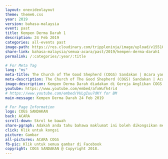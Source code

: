 ```yaml
---
layout: onevideolayout
theme: theme6.css
year: 2019
version: bahasa-malaysia
event: past
title: Kempen Derma Darah 1
description: 24 Feb 2019
categories: all-events past
image-path: https://res.cloudinary.com/trippleninja/image/upload/v1551062914/Blood%20Donation/Feb%202019/bd5.jpg
share-link: bahasa-malaysia/semua-acara/past/2019/kempen-derma-darah1
permalink: /:categories/:year/:title

# For Meta Tag
lang: "ms"
meta-title: The Church of The Good Shepherd (COGS) Sandakan | Acara yang Sudah Berlalu - COGS Blood Donations 24 Feb 2019
meta-description: The Church of The Good Shepherd (COGS) Sandakan | Acara yang Sudah Berlalu - Kempen Derma Darah diadakan di Gereja Anglikan COGS
image-description: Kempen Derma Darah diadakan di Gereja Anglikan COGS
youtube: https://www.youtube.com/embed/afxWufk4ri4
# https://www.youtube.com/embed/VULgIuu7dKY for BM
main-message: Kempen Derma Darah 24 Feb 2019

# For Page Information
logo: COGS SANDAKAN
back: ACARA
scroll-down: Skrol ke bawah
share-pgraph: Adakah anda tahu bahawa maklumat ini boleh dikongsikan melalui Facebook, Twitter, GooglePlus dan Whatsapp? Klik butang di bawah, kongsi dan jemput rakan-rakan atau keluarga anda untuk menyertai acara ini!
click: Klik untuk kongsi
picture: Gambar
all-pictures: ACARA COGS
fb-pic: Klik untuk semua gambar di Facebook
copyright: COGS SANDAKAN @ Copyright 2018.
---
```

